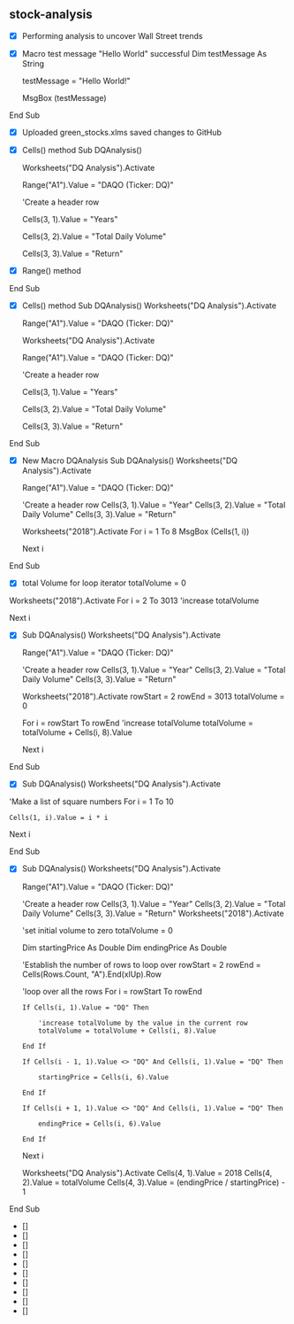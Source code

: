 ## stock-analysis
- [x]  Performing analysis to uncover Wall Street trends
- [x]   Macro test message "Hello World" successful
    Dim testMessage As String
    
    
    testMessage = "Hello World!"
    
    
    MsgBox (testMessage)
    
End Sub
- [x] Uploaded green_stocks.xlms saved changes to GitHub
- [x] Cells() method
       Sub DQAnalysis()

    Worksheets("DQ Analysis").Activate
    
    
    Range("A1").Value = "DAQO (Ticker: DQ)"
    
    'Create a header row
    
    Cells(3, 1).Value = "Years"
    
    Cells(3, 2).Value = "Total Daily Volume"
    
    Cells(3, 3).Value = "Return"

- [x]    Range() method
    
    
    
End Sub
- [x]    Cells() method
        Sub DQAnalysis()
        Worksheets("DQ Analysis").Activate

        Range("A1").Value = "DAQO (Ticker: DQ)"


        Worksheets("DQ Analysis").Activate
    
    
        Range("A1").Value = "DAQO (Ticker: DQ)"
    
        'Create a header row
    
        Cells(3, 1).Value = "Years"
    
        Cells(3, 2).Value = "Total Daily Volume"
    
        Cells(3, 3).Value = "Return"

    
    
    
End Sub

- [x] New Macro DQAnalysis
    Sub DQAnalysis()
    Worksheets("DQ Analysis").Activate

    Range("A1").Value = "DAQO (Ticker: DQ)"

    'Create a header row
    Cells(3, 1).Value = "Year"
    Cells(3, 2).Value = "Total Daily Volume"
    Cells(3, 3).Value = "Return"

    Worksheets("2018").Activate
    For i = 1 To 8
        MsgBox (Cells(1, i))

    Next i

End Sub

- [x] total Volume for loop iterator
 totalVolume = 0

Worksheets("2018").Activate
For i = 2 To 3013
    'increase totalVolume

Next i
- [x] Sub DQAnalysis()
    Worksheets("DQ Analysis").Activate

    Range("A1").Value = "DAQO (Ticker: DQ)"

    'Create a header row
    Cells(3, 1).Value = "Year"
    Cells(3, 2).Value = "Total Daily Volume"
    Cells(3, 3).Value = "Return"

    Worksheets("2018").Activate
    rowStart = 2
    rowEnd = 3013
    totalVolume = 0

    For i = rowStart To rowEnd
        'increase totalVolume
        totalVolume = totalVolume + Cells(i, 8).Value

    Next i

End Sub
- [x]   Sub DQAnalysis()
    Worksheets("DQ Analysis").Activate

'Make a list of square numbers
For i = 1 To 10

    Cells(1, i).Value = i * i

Next i

End Sub 
- [x]   Sub DQAnalysis()
    Worksheets("DQ Analysis").Activate

    Range("A1").Value = "DAQO (Ticker: DQ)"

    'Create a header row
    Cells(3, 1).Value = "Year"
    Cells(3, 2).Value = "Total Daily Volume"
    Cells(3, 3).Value = "Return"
    Worksheets("2018").Activate

    'set initial volume to zero
    totalVolume = 0

    Dim startingPrice As Double
    Dim endingPrice As Double

    'Establish the number of rows to loop over
    rowStart = 2
    rowEnd = Cells(Rows.Count, "A").End(xlUp).Row

    'loop over all the rows
    For i = rowStart To rowEnd

        If Cells(i, 1).Value = "DQ" Then

            'increase totalVolume by the value in the current row
            totalVolume = totalVolume + Cells(i, 8).Value

        End If

        If Cells(i - 1, 1).Value <> "DQ" And Cells(i, 1).Value = "DQ" Then

            startingPrice = Cells(i, 6).Value

        End If

        If Cells(i + 1, 1).Value <> "DQ" And Cells(i, 1).Value = "DQ" Then

            endingPrice = Cells(i, 6).Value

        End If

    Next i

    Worksheets("DQ Analysis").Activate
    Cells(4, 1).Value = 2018
    Cells(4, 2).Value = totalVolume
    Cells(4, 3).Value = (endingPrice / startingPrice) - 1


End Sub
- []
- []
- []
- []
- []
- []
- []
- []
- []
- []